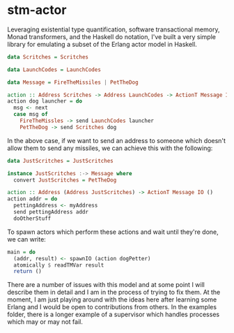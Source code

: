 # stm-actor

Leveraging existential type quantification, software transactional memory, Monad
transformers, and the Haskell do notation, I've built a very simple library for
emulating a subset of the Erlang actor model in Haskell.

```haskell
data Scritches = Scritches

data LaunchCodes = LaunchCodes

data Message = FireTheMissiles | PetTheDog

action :: Address Scritches -> Address LaunchCodes -> ActionT Message IO ()
action dog launcher = do
  msg <- next
  case msg of
    FireTheMissles -> send LaunchCodes launcher
    PetTheDog -> send Scritches dog
```

In the above case, if we want to send an address to someone which doesn't allow
them to send any missiles, we can achieve this with the following:

```haskell
data JustScritches = JustScritches

instance JustScritches :-> Message where
  convert JustScritches = PetTheDog

action :: Address (Address JustScritches) -> ActionT Message IO ()
action addr = do
  pettingAddress <- myAddress
  send pettingAddress addr
  doOtherStuff
```

To spawn actors which perform these actions and wait until they're done,
we can write:

```haskell
main = do
  (addr, result) <- spawnIO (action dogPetter)
  atomically $ readTMVar result
  return ()
```

There are a number of issues with this model and at some point I will describe
them in detail and I am in the process of trying to fix them. At the moment, I am just playing around with
the ideas here after learning some Erlang and I would be open to contributions from others.
In the examples folder, there is a longer example of a supervisor which handles processes
which may or may not fail.
